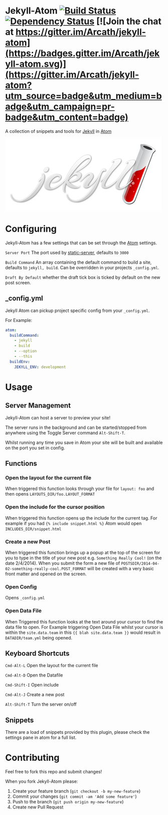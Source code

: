 # Jekyll-Atom [![Build Status](https://travis-ci.org/Arcath/jekyll-atom.svg?branch=master)](https://travis-ci.org/Arcath/jekyll-atom) [![Dependency Status](https://david-dm.org/arcath/jekyll-atom.svg)](https://david-dm.org/arcath/jekyll-atom) [![Join the chat at https://gitter.im/Arcath/jekyll-atom](https://badges.gitter.im/Arcath/jekyll-atom.svg)](https://gitter.im/Arcath/jekyll-atom?utm_source=badge&utm_medium=badge&utm_campaign=pr-badge&utm_content=badge)

A collection of snippets and tools for [Jekyll] in [Atom]

[![Jekyll Logo](https://raw.githubusercontent.com/Arcath/jekyll-atom/master/images/jekyll.png)](http://jekyllrb.com)

# Configuring

Jekyll-Atom has a few settings that can be set through the [Atom] settings.

`Server Port` The port used by [static-server](https://github.com/nbluis/static-server), defaults to `3000`

`Build Command` An array containing the default command to build a site, defaults to `jekyll, build`. Can be overridden in your projects `_config.yml`.

`Draft By Default` whether the draft tick box is ticked by default on the new post screen.

## _config.yml

Jekyll Atom can pickup project specific config from your `_config.yml`.

For Example:

```yaml
atom:
  buildCommand:
    - jekyll
    - build
    - --option
    - --this
  buildEnv:
    JEKYLL_ENV: development
```

# Usage

## Server Management

Jekyll-Atom can host a server to preview your site!

The server runs in the background and can be started/stopped from anywhere using the Toggle Server command `Alt-Shift-T`.

Whilst running any time you save in Atom your site will be built and available on the port you set in config.

## Functions

### Open the layout for the current file

When triggered this function looks through your file for `layout: foo` and then opens `LAYOUTS_DIR/foo.LAYOUT_FORMAT`

### Open the include for the cursor position

When triggered this function opens up the include for the current tag. For example if you had `{% include snippet.html %}` Atom would open `INCLUDES_DIR/snippet.html`

### Create a new Post

When triggered this function brings up a popup at the top of the screen for you to type in the title of your new post e.g. `Something Really Cool!` (on the date 2/4/2014). When you submit the form a new file of `POSTSDIR/2014-04-02-something-really-cool.POST_FORMAT` will be created with a very basic front matter and opened on the screen.

### Open Config

Opens `_config.yml`

### Open Data File

When Triggered this function looks at the text around your cursor to find the data file to open. For Example triggering Open Data File whilst your cursor is within the `site.data.team` in this `{{ blah site.data.team }}` would result in `DATADIR/team.yml` being opened.

## Keyboard Shortcuts

`Cmd-Alt-L` Open the layout for the current file

`Cmd-Alt-D` Open the Datafile

`Cmd-Shift-I` Open include

`Cmd-Alt-J` Create a new post

`Alt-Shift-T` Turn the server on/off

## Snippets

There are a load of snippets provided by this plugin, please check the settings pane in atom for a full list.

# Contributing

Feel free to fork this repo and submit changes!

When you fork Jekyll-Atom please:

1. Create your feature branch (`git checkout -b my-new-feature`)
2. Commit your changes (`git commit -am 'Add some feature'`)
3. Push to the branch (`git push origin my-new-feature`)
4. Create new Pull Request

[Jekyll]: http://jekyllrb.com
[Atom]: https://atom.io
